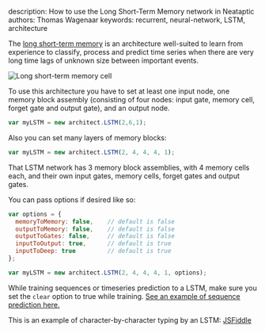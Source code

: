 description: How to use the Long Short-Term Memory network in Neataptic
authors: Thomas Wagenaar
keywords: recurrent, neural-network, LSTM, architecture

The [long short-term memory](http://en.wikipedia.org/wiki/Long_short_term_memory) is an architecture well-suited to learn from experience to classify, process and predict time series when there are very long time lags of unknown size between important events.

![Long short-term memory cell](https://i.gyazo.com/9d4310c6175006d1bad5669d0249061c.png)

To use this architecture you have to set at least one input node, one memory block assembly (consisting of four nodes: input gate, memory cell, forget gate and output gate), and an output node.

```javascript
var myLSTM = new architect.LSTM(2,6,1);
```

Also you can set many layers of memory blocks:

```javascript
var myLSTM = new architect.LSTM(2, 4, 4, 4, 1);
```

That LSTM network has 3 memory block assemblies, with 4 memory cells each, and their own input gates, memory cells, forget gates and output gates.

You can pass options if desired like so:

```javascript
var options = {
  memoryToMemory: false,    // default is false
  outputToMemory: false,    // default is false
  outputToGates: false,     // default is false
  inputToOutput: true,      // default is true
  inputToDeep: true         // default is true
};

var myLSTM = new architect.LSTM(2, 4, 4, 4, 1, options);
```

While training sequences or timeseries prediction to a LSTM, make sure you set the `clear` option to true while training. [See an example of sequence prediction here.](https://jsfiddle.net/9t2787k5/4/)

This is an example of character-by-character typing by an LSTM: [JSFiddle](https://jsfiddle.net/wagenaartje/k23zbf0f/1/)
